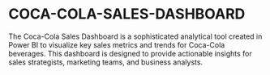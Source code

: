 # COCA-COLA-SALES-DASHBOARD
The Coca-Cola Sales Dashboard is a sophisticated analytical tool created in Power BI to visualize key sales metrics and trends for Coca-Cola beverages. This dashboard is designed to provide actionable insights for sales strategists, marketing teams, and business analysts.
